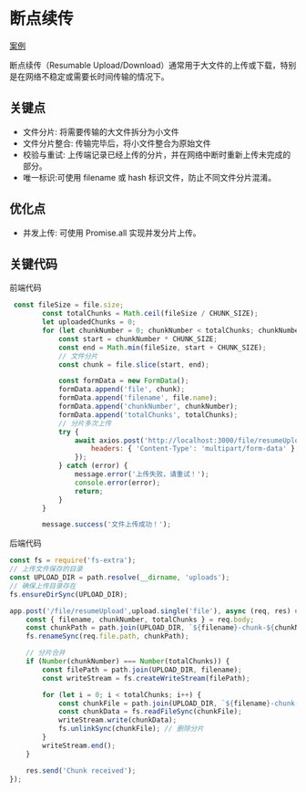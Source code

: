 # 断点续传
[案例](/_some-code/packages/node/control/file.js)

断点续传（Resumable Upload/Download）通常用于大文件的上传或下载，特别是在网络不稳定或需要长时间传输的情况下。

## 关键点

- 文件分片: 将需要传输的大文件拆分为小文件
- 文件分片整合: 传输完毕后，将小文件整合为原始文件
- 校验与重试: 上传端记录已经上传的分片，并在网络中断时重新上传未完成的部分。
- 唯一标识:可使用 filename 或 hash 标识文件，防止不同文件分片混淆。

## 优化点

- 并发上传: 可使用 Promise.all 实现并发分片上传。

## 关键代码

前端代码

```js
 const fileSize = file.size;
        const totalChunks = Math.ceil(fileSize / CHUNK_SIZE);
        let uploadedChunks = 0;
        for (let chunkNumber = 0; chunkNumber < totalChunks; chunkNumber++) {
            const start = chunkNumber * CHUNK_SIZE;
            const end = Math.min(fileSize, start + CHUNK_SIZE);
            // 文件分片
            const chunk = file.slice(start, end);

            const formData = new FormData();
            formData.append('file', chunk);
            formData.append('filename', file.name);
            formData.append('chunkNumber', chunkNumber);
            formData.append('totalChunks', totalChunks);
            // 分片多次上传
            try {
                await axios.post('http://localhost:3000/file/resumeUpload', formData, {
                    headers: { 'Content-Type': 'multipart/form-data' },
                });
            } catch (error) {
                message.error('上传失败，请重试！');
                console.error(error);
                return;
            }
        }

        message.success('文件上传成功！');
```

后端代码

```js
const fs = require('fs-extra');
// 上传文件保存的目录
const UPLOAD_DIR = path.resolve(__dirname, 'uploads');
// 确保上传目录存在
fs.ensureDirSync(UPLOAD_DIR);

app.post('/file/resumeUpload',upload.single('file'), async (req, res) => {
    const { filename, chunkNumber, totalChunks } = req.body;
    const chunkPath = path.join(UPLOAD_DIR, `${filename}-chunk-${chunkNumber}`);
    fs.renameSync(req.file.path, chunkPath);

    // 分片合并
    if (Number(chunkNumber) === Number(totalChunks)) {
        const filePath = path.join(UPLOAD_DIR, filename);
        const writeStream = fs.createWriteStream(filePath);

        for (let i = 0; i < totalChunks; i++) {
            const chunkFile = path.join(UPLOAD_DIR, `${filename}-chunk-${i}`);
            const chunkData = fs.readFileSync(chunkFile);
            writeStream.write(chunkData);
            fs.unlinkSync(chunkFile); // 删除分片
        }
        writeStream.end();
    }

    res.send('Chunk received');
});

```